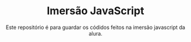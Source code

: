<h1 align="center">Imersão JavaScript</h1>

<p align="center">Este repositório é para guardar os códidos feitos na imersão javascript da alura.</p>
